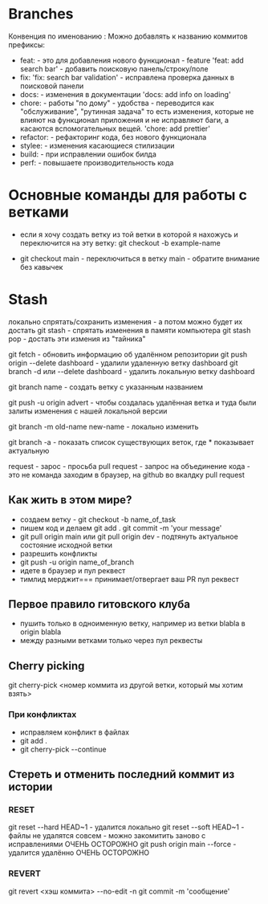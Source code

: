 # Branches

Конвенция по именованию :
Можно добавлять к названию коммитов префиксы:
- feat: - это для добавления нового функционал - feature
    'feat: add search bar' - добавить поисковую панель/строку/поле
- fix: 
    'fix: search bar validation' - исправлена проверка данных в поисковой панели
- docs: - изменения в документации
    'docs: add info on loading'
- chore: - работы "по дому" - удобства - переводится как "обслуживание", "рутинная задача" 
           то есть изменения, которые не влияют на функционал приложения и не исправляют баги, а касаются вспомогательных вещей. 
    'chore: add prettier'  
- refactor: - рефакторинг кода, без нового функционала  
- stylee: - изменения касающиеся стилизации
- build: - при исправлении ошибок билда
- perf: - повышаете производительность кода

# Основные команды для работы с ветками 
- если я хочу создать ветку из той ветки в которой я нахожусь
и переключится на эту ветку: git checkout -b example-name 

- git checkout main - переключиться в ветку main - обратите внимание без кавычек

# Stash
локально спрятать/сохранить изменения - а потом можно будет их достать
git stash - спрятать изменения в памяти компьютера
git stash pop - достать эти измения из "тайника"


git fetch - обновить информацию об удалённом репозитории
git push origin --delete dashboard - удалили удаленную ветку dashboard
git branch -d или --delete dashboard - удалить локальную ветку dashboard

git branch name - создать ветку с указанным названием

git push -u origin advert - чтобы создалась удалённая ветка и туда были залиты изменения с нашей локальной версии

git branch -m old-name new-name - локально изменить

git branch -a - показать список существующих веток, где * показывает актуальную

request - зарос - просьба
pull request - запрос на объединение кода - это не команда
заходим в браузер, на github во вкалдку pull request

## Как жить в этом мире?
- создаем ветку - git checkout -b name_of_task
- пишем код и делаем 
    git add .
    git commit -m 'your message'
- git pull origin main или git pull origin dev - подтянуть актуальное
  состояние исходной ветки
- разрешить конфликты
- git push -u origin name_of_branch
- идете в браузер и пул реквест
- тимлид мерджит=== принимает/отвергает ваш PR пул реквест

## Первое правило гитовского клуба
- пушить только в одноименную ветку, например из ветки blabla в origin blabla
- между разными ветками только через пул реквесты

## Cherry picking
git cherry-pick <номер коммита из другой ветки, который мы хотим взять>

### При конфликтах
- исправляем конфликт в файлах
- git add .
- git cherry-pick --continue

## Стереть и отменить последний коммит из истории
### RESET
git reset --hard HEAD~1 - удалится локально
git reset --soft HEAD~1 - файлы не удалятся совсем - можно закомитить заново с исправлениями
ОЧЕНЬ ОСТОРОЖНО
git push origin main --force - удалится удалённо
ОЧЕНЬ ОСТОРОЖНО

### REVERT
git revert <хэш коммита> --no-edit -n
git commit -m 'сообщение'